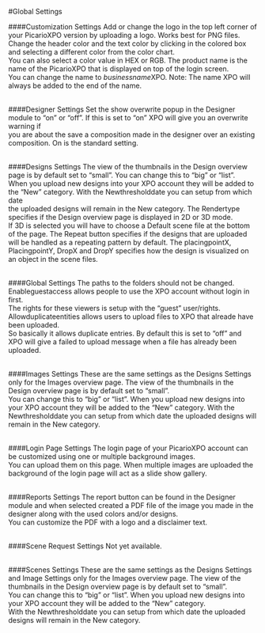 #Global Settings

####Customization Settings
Add or change the logo in the top left corner of your PicarioXPO version by uploading a logo. Works best for PNG files.<br/>
Change the header color and the text color by clicking in the colored box and selecting a different color from the color chart. <br/>
You can also select a color value in HEX or RGB. The product name is the name of the PicarioXPO that is displayed on top of the login screen. <br/>
You can change the name to *businessname*XPO. Note: The name XPO will always be added to the end of the name.
<br/><br/>

####Designer Settings
Set the show overwrite popup in the Designer module to “on” or “off”. If this is set to “on” XPO will give you an overwrite warning if<br/>
you are about the save a composition made in the designer over an existing composition. On is the standard setting.
<br/><br/>

####Designs Settings
The view of the thumbnails in the Design overview page is by default set to “small”. You can change this to “big” or “list”.<br/>
When you upload new designs into your XPO account they will be added to the “New” category. With the Newthresholddate you can setup from which date<br/>
the uploaded designs will remain in the New category.
The Rendertype specifies if the Design overview page is displayed in 2D or 3D mode. <br/>
If 3D is selected you will have to choose a Default scene file at the bottom of the page.
The Repeat button specifies if the designs that are uploaded<br/>
will be handled as a repeating pattern by default.
The placingpointX, PlacingpointY, DropX and DropY specifies how the design is visualized on an object in the scene files.
<br/><br/>

####Global Settings
The paths to the folders should not be changed.
Enableguestaccess allows people to use the XPO account without login in first.<br/>
The rights for these viewers is setup with the “guest” user/rights.
Allowduplicateentities allows users to upload files to XPO that alreade have been uploaded.<br/>
So basically it allows duplicate entries. By default this is set to “off” and XPO will give a failed to upload message when a file has already been uploaded.
<br/><br/>

####Images Settings
These are the same settings as the Designs Settings only for the Images overview page.
The view of the thumbnails in the Design overview page is by default set to “small”.<br/>
You can change this to “big” or “list”.
When you upload new designs into your XPO account they will be added to the “New” category. With the Newthresholddate you can setup from which date the uploaded designs will remain in the New category.
<br/><br/>

####Login Page Settings
The login page of your PicarioXPO account can be customized using one or multiple background images.<br/>
You can upload them on this page. When multiple images are uploaded the background of the login page will act as a slide show gallery.
<br/><br/>

####Reports Settings
The report button can be found in the Designer module and when selected created a PDF file of the image you made in the designer along with the used colors and/or designs.<br/>
You can customize the PDF with a logo and a disclaimer text.
<br/><br/>

####Scene Request Settings
Not yet available.
<br/><br/>

####Scenes Settings
These are the same settings as the Designs Settings and Image Settings only for the Images overview page.
The view of the thumbnails in the Design overview page is by default set to “small”.<br/>
You can change this to “big” or “list”.
When you upload new designs into your XPO account they will be added to the “New” category.
<br/>With the Newthresholddate you can setup from which date the uploaded designs will remain in the New category.
